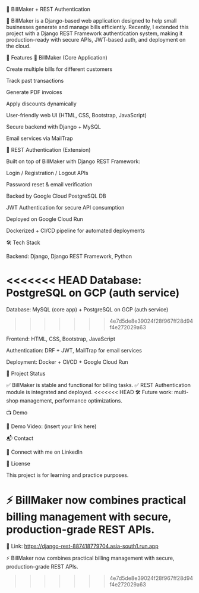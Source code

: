 📄 BillMaker + REST Authentication

🚀 BillMaker is a Django-based web application designed to help small businesses generate and manage bills efficiently.
Recently, I extended this project with a Django REST Framework authentication system, making it production-ready with secure APIs, JWT-based auth, and deployment on the cloud.

🔑 Features
🧾 BillMaker (Core Application)

Create multiple bills for different customers

Track past transactions

Generate PDF invoices

Apply discounts dynamically

User-friendly web UI (HTML, CSS, Bootstrap, JavaScript)

Secure backend with Django + MySQL

Email services via MailTrap

🔐 REST Authentication (Extension)

Built on top of BillMaker with Django REST Framework:

Login / Registration / Logout APIs

Password reset & email verification

Backed by Google Cloud PostgreSQL DB

JWT Authentication for secure API consumption

Deployed on Google Cloud Run

Dockerized + CI/CD pipeline for automated deployments

🛠️ Tech Stack

Backend: Django, Django REST Framework, Python

<<<<<<< HEAD
Database:  PostgreSQL on GCP (auth service)
=======
Database: MySQL (core app) + PostgreSQL on GCP (auth service)
>>>>>>> 4e7d5de8e39024f28f967ff28d94f4e272029a63

Frontend: HTML, CSS, Bootstrap, JavaScript

Authentication: DRF + JWT, MailTrap for email services

Deployment: Docker + CI/CD + Google Cloud Run

📌 Project Status

✅ BillMaker is stable and functional for billing tasks.
✅ REST Authentication module is integrated and deployed.
<<<<<<< HEAD
🛠️ Future work: multi-shop management, performance optimizations.

📺 Demo

🎥 Demo Video: (insert your link here)

📬 Contact

💼 Connect with me on LinkedIn

📜 License

This project is for learning and practice purposes.

⚡ BillMaker now combines practical billing management with secure, production-grade REST APIs.
=======



🎥 Link: https://django-rest-887418779704.asia-south1.run.app


⚡ BillMaker now combines practical billing management with secure, production-grade REST APIs.
>>>>>>> 4e7d5de8e39024f28f967ff28d94f4e272029a63
